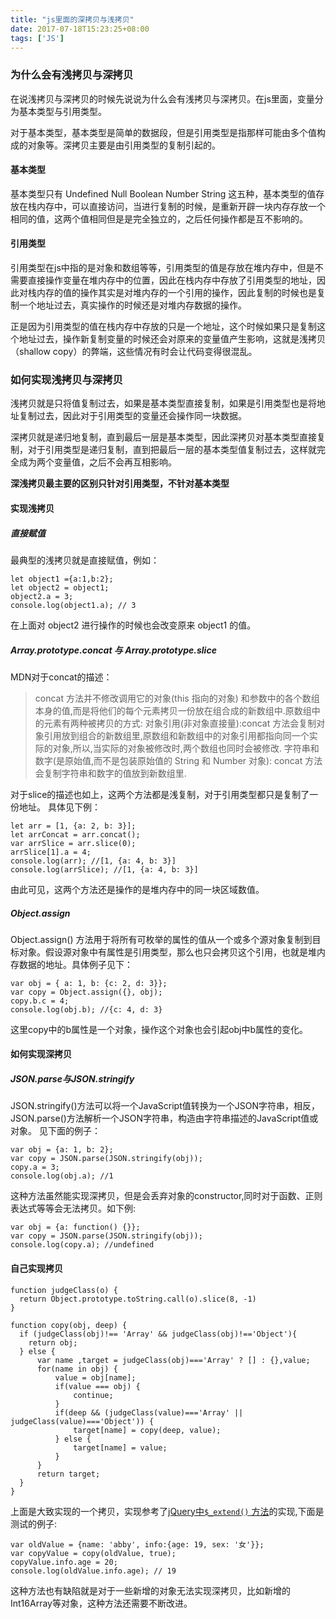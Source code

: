 ```yaml
---
title: "js里面的深拷贝与浅拷贝"
date: 2017-07-18T15:23:25+08:00
tags: ['JS']
---
```


### 为什么会有浅拷贝与深拷贝

在说浅拷贝与深拷贝的时候先说说为什么会有浅拷贝与深拷贝。在js里面，变量分为基本类型与引用类型。

<!-- more -->

对于基本类型，基本类型是简单的数据段，但是引用类型是指那样可能由多个值构成的对象等。深拷贝主要是由引用类型的复制引起的。

#### 基本类型
基本类型只有 Undefined Null Boolean Number String 这五种，基本类型的值存放在栈内存中，可以直接访问，当进行复制的时候，是重新开辟一块内存存放一个相同的值，这两个值相同但是是完全独立的，之后任何操作都是互不影响的。

#### 引用类型
引用类型在js中指的是对象和数组等等，引用类型的值是存放在堆内存中，但是不需要直接操作变量在堆内存中的位置，因此在栈内存中存放了引用类型的地址，因此对栈内存的值的操作其实是对堆内存的一个引用的操作，因此复制的时候也是复制一个地址过去，真实操作的时候还是对堆内存数据的操作。

正是因为引用类型的值在栈内存中存放的只是一个地址，这个时候如果只是复制这个地址过去，操作新复制变量的时候还会对原来的变量值产生影响，这就是浅拷贝（shallow copy）的弊端，这些情况有时会让代码变得很混乱。

### 如何实现浅拷贝与深拷贝

浅拷贝就是只将值复制过去，如果是基本类型直接复制，如果是引用类型也是将地址复制过去，因此对于引用类型的变量还会操作同一块数据。

深拷贝就是递归地复制，直到最后一层是基本类型，因此深拷贝对基本类型直接复制，对于引用类型是递归复制，直到把最后一层的基本类型值复制过去，这样就完全成为两个变量值，之后不会再互相影响。

**深浅拷贝最主要的区别只针对引用类型，不针对基本类型**

#### 实现浅拷贝

##### 直接赋值
最典型的浅拷贝就是直接赋值，例如：
```
let object1 ={a:1,b:2};
let object2 = object1;
object2.a = 3;
console.log(object1.a); // 3
```
在上面对 object2 进行操作的时候也会改变原来 object1 的值。

##### Array.prototype.concat 与 Array.prototype.slice
MDN对于concat的描述：
> concat 方法并不修改调用它的对象(this 指向的对象) 和参数中的各个数组本身的值,而是将他们的每个元素拷贝一份放在组合成的新数组中.原数组中的元素有两种被拷贝的方式:
对象引用(非对象直接量):concat 方法会复制对象引用放到组合的新数组里,原数组和新数组中的对象引用都指向同一个实际的对象,所以,当实际的对象被修改时,两个数组也同时会被修改.
字符串和数字(是原始值,而不是包装原始值的 String 和 Number 对象): concat 方法会复制字符串和数字的值放到新数组里.

对于slice的描述也如上，这两个方法都是浅复制，对于引用类型都只是复制了一份地址。
具体见下例：
```
let arr = [1, {a: 2, b: 3}];
let arrConcat = arr.concat();
var arrSlice = arr.slice(0);
arrSlice[1].a = 4;
console.log(arr); //[1, {a: 4, b: 3}]
console.log(arrSlice); //[1, {a: 4, b: 3}]
```
由此可见，这两个方法还是操作的是堆内存中的同一块区域数值。

##### Object.assign
Object.assign() 方法用于将所有可枚举的属性的值从一个或多个源对象复制到目标对象。假设源对象中有属性是引用类型，那么也只会拷贝这个引用，也就是堆内存数据的地址。具体例子见下：
```
var obj = { a: 1, b: {c: 2, d: 3}};
var copy = Object.assign({}, obj);
copy.b.c = 4;
console.log(obj.b); //{c: 4, d: 3}
```
这里copy中的b属性是一个对象，操作这个对象也会引起obj中b属性的变化。

#### 如何实现深拷贝
##### JSON.parse与JSON.stringify
JSON.stringify()方法可以将一个JavaScript值转换为一个JSON字符串，相反，JSON.parse()方法解析一个JSON字符串，构造由字符串描述的JavaScript值或对象。
见下面的例子：
```
var obj = {a: 1, b: 2};
var copy = JSON.parse(JSON.stringify(obj));
copy.a = 3;
console.log(obj.a); //1
```
这种方法虽然能实现深拷贝，但是会丢弃对象的constructor,同时对于函数、正则表达式等等会无法拷贝。如下例:
```
var obj = {a: function() {}};
var copy = JSON.parse(JSON.stringify(obj));
console.log(copy.a); //undefined
```

#### 自己实现拷贝
```
function judgeClass(o) {
  return Object.prototype.toString.call(o).slice(8, -1)
}

function copy(obj, deep) {
  if (judgeClass(obj)!== 'Array' && judgeClass(obj)!=='Object'){
    return obj;
  } else {
      var name ,target = judgeClass(obj)==='Array' ? [] : {},value;
      for(name in obj) {
          value = obj[name];
          if(value === obj) {
              continue;
          }
          if(deep && (judgeClass(value)==='Array' || judgeClass(value)==='Object')) {
              target[name] = copy(deep, value);
          } else {
              target[name] = value;
          }
      }
      return target;
  }
}
```
上面是大致实现的一个拷贝，实现参考了[jQuery中`$_extend()` 方法](https://github.com/jquery/jquery/blob/1472290917f17af05e98007136096784f9051fab/src/core.js#L121)的实现,下面是测试的例子:
```
var oldValue = {name: 'abby', info:{age: 19, sex: '女'}};
var copyValue = copy(oldValue, true);
copyValue.info.age = 20;
console.log(oldValue.info.age); // 19
```
这种方法也有缺陷就是对于一些新增的对象无法实现深拷贝，比如新增的Int16Array等对象，这种方法还需要不断改进。
